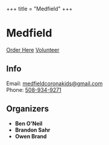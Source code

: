 +++
title = "Medfield"
+++

# Medfield

<div class="biglink center">

[Order Here](https://docs.google.com/forms/d/e/1FAIpQLSeqNHnphoy8clxua5Mx88HatHfkmo4IZnBR4gMiNta9HqKnog/viewform)
[Volunteer](https://docs.google.com/forms/d/e/1FAIpQLSepXuTjgT9J4nVqSF_XtYly_ASRCNCmDrmYjJyx6OZuMbi87w/viewform)

</div>

## Info

Email: [medfieldcoronakids@gmail.com](mailto:medfieldcoronakids@gmail.com)<br>
Phone: [508-934-9271](tel:508-934-9271)

## Organizers
- **Ben O'Neil**
- **Brandon Sahr**
- **Owen Brand**


